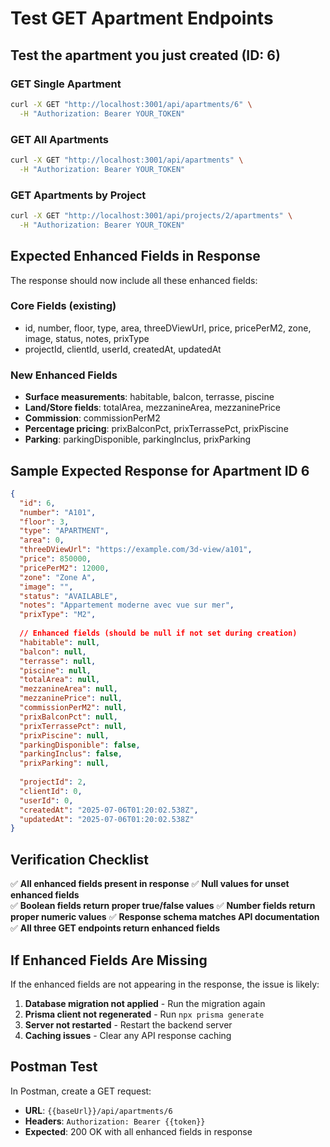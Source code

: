# Test GET Apartment Endpoints

## Test the apartment you just created (ID: 6)

### GET Single Apartment
```bash
curl -X GET "http://localhost:3001/api/apartments/6" \
  -H "Authorization: Bearer YOUR_TOKEN"
```

### GET All Apartments
```bash
curl -X GET "http://localhost:3001/api/apartments" \
  -H "Authorization: Bearer YOUR_TOKEN"
```

### GET Apartments by Project
```bash
curl -X GET "http://localhost:3001/api/projects/2/apartments" \
  -H "Authorization: Bearer YOUR_TOKEN"
```

## Expected Enhanced Fields in Response

The response should now include all these enhanced fields:

### Core Fields (existing)
- id, number, floor, type, area, threeDViewUrl, price, pricePerM2, zone, image, status, notes, prixType
- projectId, clientId, userId, createdAt, updatedAt

### New Enhanced Fields
- **Surface measurements**: habitable, balcon, terrasse, piscine
- **Land/Store fields**: totalArea, mezzanineArea, mezzaninePrice  
- **Commission**: commissionPerM2
- **Percentage pricing**: prixBalconPct, prixTerrassePct, prixPiscine
- **Parking**: parkingDisponible, parkingInclus, prixParking

## Sample Expected Response for Apartment ID 6

```json
{
  "id": 6,
  "number": "A101",
  "floor": 3,
  "type": "APARTMENT",
  "area": 0,
  "threeDViewUrl": "https://example.com/3d-view/a101",
  "price": 850000,
  "pricePerM2": 12000,
  "zone": "Zone A",
  "image": "",
  "status": "AVAILABLE",
  "notes": "Appartement moderne avec vue sur mer",
  "prixType": "M2",
  
  // Enhanced fields (should be null if not set during creation)
  "habitable": null,
  "balcon": null,
  "terrasse": null,
  "piscine": null,
  "totalArea": null,
  "mezzanineArea": null,
  "mezzaninePrice": null,
  "commissionPerM2": null,
  "prixBalconPct": null,
  "prixTerrassePct": null,
  "prixPiscine": null,
  "parkingDisponible": false,
  "parkingInclus": false,
  "prixParking": null,
  
  "projectId": 2,
  "clientId": 0,
  "userId": 0,
  "createdAt": "2025-07-06T01:20:02.538Z",
  "updatedAt": "2025-07-06T01:20:02.538Z"
}
```

## Verification Checklist

✅ **All enhanced fields present in response**
✅ **Null values for unset enhanced fields**  
✅ **Boolean fields return proper true/false values**
✅ **Number fields return proper numeric values**
✅ **Response schema matches API documentation**
✅ **All three GET endpoints return enhanced fields**

## If Enhanced Fields Are Missing

If the enhanced fields are not appearing in the response, the issue is likely:

1. **Database migration not applied** - Run the migration again
2. **Prisma client not regenerated** - Run `npx prisma generate`
3. **Server not restarted** - Restart the backend server
4. **Caching issues** - Clear any API response caching

## Postman Test

In Postman, create a GET request:
- **URL**: `{{baseUrl}}/api/apartments/6`
- **Headers**: `Authorization: Bearer {{token}}`
- **Expected**: 200 OK with all enhanced fields in response
